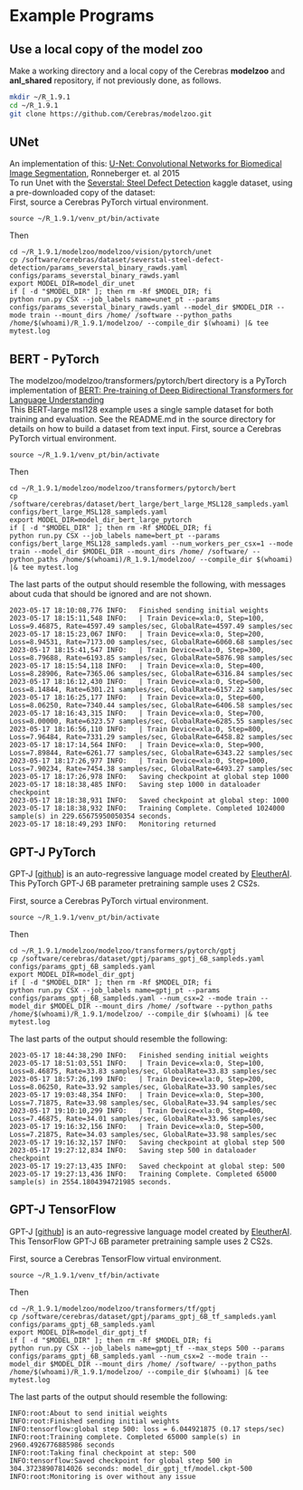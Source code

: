 # Example Programs

## Use a local copy of the model zoo
Make a working directory and a local copy of the Cerebras **modelzoo** and **anl_shared** repository, if not previously done, as follows.

```bash
mkdir ~/R_1.9.1
cd ~/R_1.9.1
git clone https://github.com/Cerebras/modelzoo.git
```
<!---
cp -r /software/cerebras/model_zoo/anl_shared/ ~/R_1.9.1/anl_shared
--->

## UNet

An implementation of this: [U-Net: Convolutional Networks for Biomedical Image Segmentation](https://arxiv.org/pdf/1505.04597.pdf), Ronneberger et.  al 2015<br>
To run Unet with the <a href="https://www.kaggle.com/c/severstal-steel-defect-detection">Severstal: Steel Defect Detection</a> kaggle dataset, using a pre-downloaded copy of the dataset:<br>
First, source a Cerebras PyTorch virtual environment.

```console
source ~/R_1.9.1/venv_pt/bin/activate
```

Then

```console
cd ~/R_1.9.1/modelzoo/modelzoo/vision/pytorch/unet
cp /software/cerebras/dataset/severstal-steel-defect-detection/params_severstal_binary_rawds.yaml configs/params_severstal_binary_rawds.yaml
export MODEL_DIR=model_dir_unet
if [ -d "$MODEL_DIR" ]; then rm -Rf $MODEL_DIR; fi
python run.py CSX --job_labels name=unet_pt --params configs/params_severstal_binary_rawds.yaml --model_dir $MODEL_DIR --mode train --mount_dirs /home/ /software --python_paths /home/$(whoami)/R_1.9.1/modelzoo/ --compile_dir $(whoami) |& tee mytest.log 
```

<!--- Appears to not have been ported to 1.7.1
## BraggNN
An implementation of this: [BraggNN: fast X-ray Bragg peak analysis using deep
learning](https://journals.iucr.org/m/issues/2022/01/00/fs5198/fs5198.pdf)<br>
The BraggNN model has two versions:<br>
1) Convolution only - this version does not include the non-local attention block<br>
2) Nonlocal - This version includes the nonlocal attention block as described in  <br>
[https://arxiv.org/pdf/1711.07971.pdf](https://arxiv.org/pdf/1711.07971.pdf)

```console
TODO
cd ~/R_1.9.1/anl_shared/braggnn/tf
# This yaml has a correct path to a BraggNN dataset
cp /software/cerebras/dataset/BraggN/params_bragg_nonlocal_sampleds.yaml configs/params_bragg_nonlocal_sampleds.yaml
export MODEL_DIR=model_dir_braggnn
if [ -d "$MODEL_DIR" ]; then rm -Rf $MODEL_DIR; fi
```
--->


## BERT - PyTorch

The modelzoo/modelzoo/transformers/pytorch/bert directory is a PyTorch implementation of [BERT: Pre-training of Deep Bidirectional Transformers for Language Understanding](https://arxiv.org/abs/1810.04805)<br>
This BERT-large msl128 example uses a single sample dataset for both training and evaluation. See the README.md in the source directory for details on how to build a dataset from text input.
First, source a Cerebras PyTorch virtual environment.

<!---
source /software/cerebras/venvs/venv_pt/bin/activate
# or your personal venv
--->
```console
source ~/R_1.9.1/venv_pt/bin/activate
```

Then

```console
cd ~/R_1.9.1/modelzoo/modelzoo/transformers/pytorch/bert
cp /software/cerebras/dataset/bert_large/bert_large_MSL128_sampleds.yaml configs/bert_large_MSL128_sampleds.yaml
export MODEL_DIR=model_dir_bert_large_pytorch
if [ -d "$MODEL_DIR" ]; then rm -Rf $MODEL_DIR; fi
python run.py CSX --job_labels name=bert_pt --params configs/bert_large_MSL128_sampleds.yaml --num_workers_per_csx=1 --mode train --model_dir $MODEL_DIR --mount_dirs /home/ /software/ --python_paths /home/$(whoami)/R_1.9.1/modelzoo/ --compile_dir $(whoami) |& tee mytest.log
```

The last parts of the output should resemble the following, with messages about cuda that should be ignored and are not shown.

```console
2023-05-17 18:10:08,776 INFO:   Finished sending initial weights
2023-05-17 18:15:11,548 INFO:   | Train Device=xla:0, Step=100, Loss=9.46875, Rate=4597.49 samples/sec, GlobalRate=4597.49 samples/sec
2023-05-17 18:15:23,067 INFO:   | Train Device=xla:0, Step=200, Loss=8.94531, Rate=7173.00 samples/sec, GlobalRate=6060.68 samples/sec
2023-05-17 18:15:41,547 INFO:   | Train Device=xla:0, Step=300, Loss=8.79688, Rate=6193.85 samples/sec, GlobalRate=5876.98 samples/sec
2023-05-17 18:15:54,118 INFO:   | Train Device=xla:0, Step=400, Loss=8.28906, Rate=7365.06 samples/sec, GlobalRate=6316.84 samples/sec
2023-05-17 18:16:12,430 INFO:   | Train Device=xla:0, Step=500, Loss=8.14844, Rate=6301.21 samples/sec, GlobalRate=6157.22 samples/sec
2023-05-17 18:16:25,177 INFO:   | Train Device=xla:0, Step=600, Loss=8.06250, Rate=7340.44 samples/sec, GlobalRate=6406.58 samples/sec
2023-05-17 18:16:43,315 INFO:   | Train Device=xla:0, Step=700, Loss=8.00000, Rate=6323.57 samples/sec, GlobalRate=6285.55 samples/sec
2023-05-17 18:16:56,110 INFO:   | Train Device=xla:0, Step=800, Loss=7.96484, Rate=7331.29 samples/sec, GlobalRate=6458.82 samples/sec
2023-05-17 18:17:14,564 INFO:   | Train Device=xla:0, Step=900, Loss=7.89844, Rate=6261.77 samples/sec, GlobalRate=6343.22 samples/sec
2023-05-17 18:17:26,977 INFO:   | Train Device=xla:0, Step=1000, Loss=7.90234, Rate=7454.38 samples/sec, GlobalRate=6493.27 samples/sec
2023-05-17 18:17:26,978 INFO:   Saving checkpoint at global step 1000
2023-05-17 18:18:38,485 INFO:   Saving step 1000 in dataloader checkpoint
2023-05-17 18:18:38,931 INFO:   Saved checkpoint at global step: 1000
2023-05-17 18:18:38,932 INFO:   Training Complete. Completed 1024000 sample(s) in 229.65675950050354 seconds.
2023-05-17 18:18:49,293 INFO:   Monitoring returned
```

<!--- No longer part of the modelzoo
## BERT - TensorFlow
The modelzoo/modelzoo/transformers/tf/bert directory is a TensorFlow implementation of [BERT: Pre-training of Deep Bidirectional Transformers for Language Understanding](https://arxiv.org/abs/1810.04805)<br>
This BERT-large msl128 example uses a single sample dataset for both training and evaluation. See the README.md in the source directory for details on how to build a dataset from text input.
First, source a Cerebras TensorFlow virtual environment.

```console
source ~/R_1.9.1/venv_tf/bin/activate
```

Then

```console
cd ~/R_1.9.1/modelzoo/modelzoo/transformers/tf/bert
cp /software/cerebras/dataset/bert_large/params_bert_large_msl128_sampleds.yaml configs/params_bert_large_msl128_sampleds.yaml
export MODEL_DIR=mytest
if [ -d "$MODEL_DIR" ]; then rm -Rf $MODEL_DIR; fi
python run.py CSX --job_labels name=bert_tf --max_steps 1000 --params configs/params_bert_large_msl128_sampleds.yaml --num_workers_per_csx=1 --mode train --model_dir $MODEL_DIR --mount_dirs /home/ /software/ --python_paths /home/$(whoami)/R_1.9.1/modelzoo/ --compile_dir $(whoami) |& tee mytest.log
```

The last parts of the output should resemble the following, with messages about cuda that should be ignored and are not shown.

```console
INFO:root:Finished sending initial weights
INFO:tensorflow:global step 100: loss = 9.859375 (27.49 steps/sec)
INFO:tensorflow:global step 200: loss = 9.28125 (21.77 steps/sec)
INFO:tensorflow:global step 300: loss = 8.921875 (20.38 steps/sec)
INFO:tensorflow:global step 400: loss = 8.3984375 (19.78 steps/sec)
INFO:tensorflow:global step 500: loss = 8.1328125 (24.65 steps/sec)
INFO:tensorflow:global step 600: loss = 7.8359375 (23.27 steps/sec)
INFO:tensorflow:global step 700: loss = 7.69140625 (22.37 steps/sec)
INFO:tensorflow:global step 800: loss = 7.75390625 (21.75 steps/sec)
INFO:tensorflow:global step 900: loss = 7.63671875 (21.31 steps/sec)
INFO:tensorflow:global step 1000: loss = 7.59375 (23.64 steps/sec)
INFO:root:Training complete. Completed 256000 sample(s) in 42.299458026885986 seconds
INFO:root:Taking final checkpoint at step: 1000
...
INFO:tensorflow:Saved checkpoint for global step 1000 in 67.17758774757385 seconds: mytest/model.ckpt-1000
INFO:root:Monitoring returned
```
--->

## GPT-J PyTorch

GPT-J [[github]](https://github.com/kingoflolz/mesh-transformer-jax) is an auto-regressive language model created by [EleutherAI](https://www.eleuther.ai/).
This PyTorch GPT-J 6B parameter pretraining sample uses 2 CS2s.

First, source a Cerebras PyTorch virtual environment.

```console
source ~/R_1.9.1/venv_pt/bin/activate
```

Then

```console
cd ~/R_1.9.1/modelzoo/modelzoo/transformers/pytorch/gptj
cp /software/cerebras/dataset/gptj/params_gptj_6B_sampleds.yaml configs/params_gptj_6B_sampleds.yaml
export MODEL_DIR=model_dir_gptj
if [ -d "$MODEL_DIR" ]; then rm -Rf $MODEL_DIR; fi
python run.py CSX --job_labels name=gptj_pt --params configs/params_gptj_6B_sampleds.yaml --num_csx=2 --mode train --model_dir $MODEL_DIR --mount_dirs /home/ /software --python_paths /home/$(whoami)/R_1.9.1/modelzoo/ --compile_dir $(whoami) |& tee mytest.log
```

The last parts of the output should resemble the following:

```console
2023-05-17 18:44:38,290 INFO:   Finished sending initial weights
2023-05-17 18:51:03,551 INFO:   | Train Device=xla:0, Step=100, Loss=8.46875, Rate=33.83 samples/sec, GlobalRate=33.83 samples/sec
2023-05-17 18:57:26,199 INFO:   | Train Device=xla:0, Step=200, Loss=8.06250, Rate=33.92 samples/sec, GlobalRate=33.90 samples/sec
2023-05-17 19:03:48,354 INFO:   | Train Device=xla:0, Step=300, Loss=7.71875, Rate=33.98 samples/sec, GlobalRate=33.94 samples/sec
2023-05-17 19:10:10,299 INFO:   | Train Device=xla:0, Step=400, Loss=7.46875, Rate=34.01 samples/sec, GlobalRate=33.96 samples/sec
2023-05-17 19:16:32,156 INFO:   | Train Device=xla:0, Step=500, Loss=7.21875, Rate=34.03 samples/sec, GlobalRate=33.98 samples/sec
2023-05-17 19:16:32,157 INFO:   Saving checkpoint at global step 500
2023-05-17 19:27:12,834 INFO:   Saving step 500 in dataloader checkpoint
2023-05-17 19:27:13,435 INFO:   Saved checkpoint at global step: 500
2023-05-17 19:27:13,436 INFO:   Training Complete. Completed 65000 sample(s) in 2554.1804394721985 seconds.
```

## GPT-J TensorFlow

GPT-J [[github]](https://github.com/kingoflolz/mesh-transformer-jax) is an auto-regressive language model created by [EleutherAI](https://www.eleuther.ai/).
This TensorFlow GPT-J 6B parameter pretraining sample uses 2 CS2s.

First, source a Cerebras TensorFlow virtual environment.

<!---
source /software/cerebras/venvs/venv_tf/bin/activate
# or your personal venv
--->
```console
source ~/R_1.9.1/venv_tf/bin/activate
```

Then

```console
cd ~/R_1.9.1/modelzoo/modelzoo/transformers/tf/gptj
cp /software/cerebras/dataset/gptj/params_gptj_6B_tf_sampleds.yaml configs/params_gptj_6B_sampleds.yaml
export MODEL_DIR=model_dir_gptj_tf
if [ -d "$MODEL_DIR" ]; then rm -Rf $MODEL_DIR; fi
python run.py CSX --job_labels name=gptj_tf --max_steps 500 --params configs/params_gptj_6B_sampleds.yaml --num_csx=2 --mode train --model_dir $MODEL_DIR --mount_dirs /home/ /software/ --python_paths /home/$(whoami)/R_1.9.1/modelzoo/ --compile_dir $(whoami) |& tee mytest.log
```

The last parts of the output should resemble the following:

```console
INFO:root:About to send initial weights
INFO:root:Finished sending initial weights
INFO:tensorflow:global step 500: loss = 6.044921875 (0.17 steps/sec)
INFO:root:Training complete. Completed 65000 sample(s) in 2960.4926776885986 seconds
INFO:root:Taking final checkpoint at step: 500
INFO:tensorflow:Saved checkpoint for global step 500 in 304.37238907814026 seconds: model_dir_gptj_tf/model.ckpt-500
INFO:root:Monitoring is over without any issue
```
